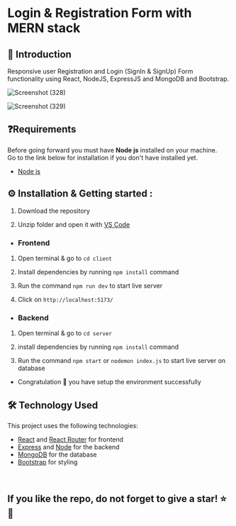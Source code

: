 # Login & Registration Form with MERN stack

## 👋 Introduction

Responsive user Registration and Login (SignIn & SignUp) Form functionality using React, NodeJS, ExpressJS and MongoDB and Bootstrap.


![Screenshot (328)](https://github.com/user-attachments/assets/f9cf4437-baf1-4e6d-b85c-df4dcb798c40)

![Screenshot (329)](https://github.com/user-attachments/assets/2da5ecc7-c380-46f5-af26-bcdca2b7dd6b)


## ❓Requirements

Before going forward you must have **Node js** installed on your machine.  
Go to the link below for installation if you don't have installed yet.

- [Node js](https://nodejs.org/en/download)


## ⚙️ Installation & Getting started :

1. Download the repository

2. Unzip folder and open it with [VS Code](https://code.visualstudio.com/)

- <h3> Frontend

1. Open terminal & go to `cd client`

2. Install dependencies by running `npm install` command

3. Run the command `npm run dev` to start live server

4. Click on `http://localhost:5173/`

- <h3>Backend

1. Open terminal & go to `cd server` 

2. install dependencies by running `npm install` command

3. Run the command `npm start` or `nodemon index.js` to start live server on database


- Congratulation 🎉 you have setup the environment successfully



## 🛠️ Technology Used

This project uses the following technologies:

- [React](https://reactjs.org) and [React Router](https://reacttraining.com/react-router/) for frontend
- [Express](http://expressjs.com/) and [Node](https://nodejs.org/en/) for the backend
- [MongoDB](https://www.mongodb.com/) for the database
- [Bootstrap](https://getbootstrap.com/) for styling

<br/>

<h2> If you like the repo, do not forget to give a star! ⭐🤗 </h2>
